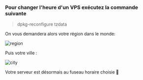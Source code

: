 ### Pour changer l'heure d'un VPS exécutez la commande suivante

> dpkg-reconfigure tzdata

On vous demandera alors votre région dans le monde:

![region](https://i.imgur.com/6LJG2yV.png)

Puis votre ville :

![city](https://i.imgur.com/sOzOHJD.png)

Votre serveur est désormais au fuseau horaire choisie 🙂
